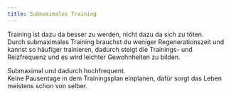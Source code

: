 ```yaml
---
title: Submaximales Training
---
```

Training ist dazu da besser zu werden, nicht dazu da sich zu töten.  
Durch submaximales Training brauchst du weniger Regenerationszeit und kannst so häufiger trainieren, dadurch steigt die Trainings- und Reizfrequenz und es wird leichter Gewohnheiten zu bilden.  

Submaximal und dadurch hochfrequent.  
Keine Pausentage in dem Trainingsplan einplanen, dafür sorgt das Leben meistens schon von selber.  

